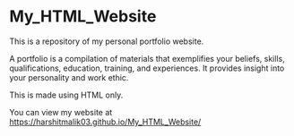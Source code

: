 # My_HTML_Website

This is a repository of my personal portfolio website.

A portfolio is a compilation of materials that exemplifies your beliefs, skills, qualifications, education, training, and experiences. It provides insight into your personality and work ethic.

 This is made using HTML only.  

You can view my website at https://harshitmalik03.github.io/My_HTML_Website/ 
